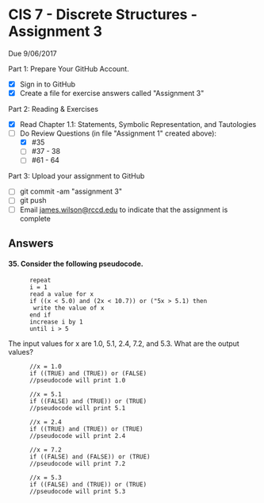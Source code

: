 # CIS 7 - Discrete Structures - Assignment 3
Due 9/06/2017

Part 1: Prepare Your GitHub Account.

  - [X]  Sign in to GitHub    
  - [X]  Create a file for exercise answers called "Assignment 3"

Part 2: Reading & Exercises

  - [X] Read Chapter 1.1: Statements, Symbolic Representation, and Tautologies
  - [ ] Do Review Questions (in file "Assignment 1" created above):
    - [X] #35
    - [ ] #37 - 38
    - [ ] #61 - 64

Part 3: Upload your assignment to GitHub

  - [ ] git commit -am "assignment 3"
  - [ ] git push
  - [ ] Email james.wilson@rccd.edu to indicate that the assignment is complete

## Answers

#### 35. Consider the following pseudocode.
         
          repeat
          i = 1
          read a value for x
          if ((x < 5.0) and (2x < 10.7)) or ("5x > 5.1) then
           write the value of x
          end if
          increase i by 1
          until i > 5
   The input values for x are 1.0, 5.1, 2.4, 7.2, and 5.3. What are the output values?

          //x = 1.0
          if ((TRUE) and (TRUE)) or (FALSE)
          //pseudocode will print 1.0

          //x = 5.1
          if ((FALSE) and (TRUE)) or (TRUE)
          //pseudocode will print 5.1

          //x = 2.4
          if ((TRUE) and (TRUE)) or (TRUE)
          //pseudocode will print 2.4

          //x = 7.2
          if ((FALSE) and (FALSE)) or (TRUE)
          //pseudocode will print 7.2

          //x = 5.3
          if ((FALSE) and (TRUE)) or (TRUE)
          //pseudocode will print 5.3
